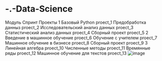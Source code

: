 # -.-Data-Science
Модуль	Спринт	Проекты
1	Базовый Python	proect_1
	Предобработка данныз	proect_2
	Исследовательский анализ данных	proect_3
	Статистический анализ данных	proect_4
	Сборный проект	proect_5 
2	Введение в машинное обучение	proect_6
	Обучение с учителем	proect_7
	Машинное обучение в бизнесе	proect_8
	Сборный проект	proect_9
3	Линейная алгебра	proect_10
	Численные методы	proect_11
	Времянные ряды	proect_12
	Машинное обучение для текстов	proect_13
![image](https://user-images.githubusercontent.com/110090007/181425450-5dd665f0-41c4-4c6c-bddb-18153d1d1179.png)

